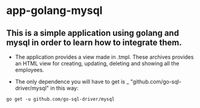 # app-golang-mysql

## This is a simple application using golang and mysql in order to learn how to integrate them.

- The application provides a view made in .tmpl. These archives provides an HTML view for creating, updating, deleting and showing all the employees.

- The only dependence you will have to get is _ "github.com/go-sql-driver/mysql" in this way:

````
go get -u github.com/go-sql-driver/mysql
````
